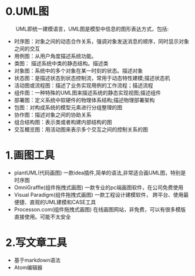 # 0.UML图
&emsp;&emsp;UML即统一建模语言，UML图是模型中信息的图形表达方式，包括:
- 时序图：对象之间的动态合作关系，强调对象发送消息的顺序，同时显示对象之间的交互
- 用例图：从用户角度描述系统功能。
- 类图： 描述系统中类的静态结构。描述类
- 对象图：系统中的多个对象在某一时刻的状态。描述对象
- 状态图：是描述状态到状态控制流，常用于动态特性建模;描述状态机
- 活动图或流程图：描述了业务实现用例的工作流程；描述流程
- 组件图：一种特殊的UML图来描述系统的静态实现视图;描述组件
- 部署图：定义系统中软硬件的物理体系结构;描述物理部署架构
- 包图：对构成系统的模型元素进行分组整理的图
- 协作图：描述对象之间的协助关系
- 组合结构图：表示类或者构建内部结构的图
- 交互概览图：用活动图来表示多个交互之间的控制关系的图

# 1.画图工具
- plantUML(代码画图)
	一款idea插件,简单的语法,非常适合画UML图，特别是时序图
- OmniGraffle(组件拖拽式画图)
	一款专业的pc端画图软件，在公司免费使用
- Visual Paradigm(组件拖拽式画图)
	一款工程设计建模软件， 跨平台、使用最便捷、直观的UML建模和CASE工具
- Processon.com(组件拖拽式画图)
	在线画图网站，非免费，可以有很多模版直接使用。可能不太安全
# 2.写文章工具
- 基于markdown语法
- Atom编辑器

